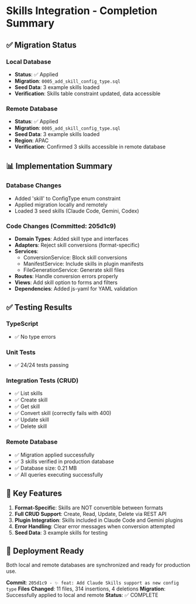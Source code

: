 # Skills Integration - Completion Summary

## ✅ Migration Status

### Local Database
- **Status**: ✅ Applied
- **Migration**: `0005_add_skill_config_type.sql`
- **Seed Data**: 3 example skills loaded
- **Verification**: Skills table constraint updated, data accessible

### Remote Database  
- **Status**: ✅ Applied
- **Migration**: `0005_add_skill_config_type.sql`
- **Seed Data**: 3 example skills loaded
- **Region**: APAC
- **Verification**: Confirmed 3 skills accessible in remote database

## 📊 Implementation Summary

### Database Changes
- Added 'skill' to ConfigType enum constraint
- Applied migration locally and remotely
- Loaded 3 seed skills (Claude Code, Gemini, Codex)

### Code Changes (Committed: 205d1c9)
- **Domain Types**: Added skill type and interfaces
- **Adapters**: Reject skill conversions (format-specific)
- **Services**: 
  - ConversionService: Block skill conversions
  - ManifestService: Include skills in plugin manifests
  - FileGenerationService: Generate skill files
- **Routes**: Handle conversion errors properly
- **Views**: Add skill option to forms and filters
- **Dependencies**: Added js-yaml for YAML validation

## ✅ Testing Results

### TypeScript
- ✅ No type errors

### Unit Tests
- ✅ 24/24 tests passing

### Integration Tests (CRUD)
- ✅ List skills
- ✅ Create skill
- ✅ Get skill
- ✅ Convert skill (correctly fails with 400)
- ✅ Update skill
- ✅ Delete skill

### Remote Database
- ✅ Migration applied successfully
- ✅ 3 skills verified in production database
- ✅ Database size: 0.21 MB
- ✅ All queries executing successfully

## 🎯 Key Features

1. **Format-Specific**: Skills are NOT convertible between formats
2. **Full CRUD Support**: Create, Read, Update, Delete via REST API
3. **Plugin Integration**: Skills included in Claude Code and Gemini plugins
4. **Error Handling**: Clear error messages when conversion attempted
5. **Seed Data**: 3 example skills for testing

## 🚀 Deployment Ready

Both local and remote databases are synchronized and ready for production use.

**Commit**: `205d1c9 - ✨ feat: Add Claude Skills support as new config type`
**Files Changed**: 11 files, 314 insertions, 4 deletions
**Migration**: Successfully applied to local and remote
**Status**: ✅ COMPLETE
